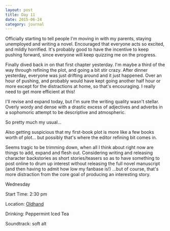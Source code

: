 ```yaml
---
layout: post
title: Day 11
date: 2015-06-24
category: journal
---
```


Officially starting to tell people I'm moving in with my parents, staying unemployed and writing a novel. Encouraged that everyone acts so excited, and mildly horrified. It's probably good to have the incentive to keep pushing forward, since everyone will keep quizzing me on the progress. 

Finally dived back in on that first chapter yesterday. I'm maybe a third of the way through refining the plot, and going a bit stir crazy. After dinner yesterday, everyone was just drifting around and it just happened. Over an hour of pushing, and probably would have kept going another half hour or more except for the distractions at home, so that's encouraging. I really need to get more efficient at this! 

I'll revise and expand today, but I'm sure the writing quality wasn't stellar. Overly wordy and dense with a drastic excess of adjectives and adverbs in a sophomoric attempt to be descriptive and atmospheric. 

So pretty much my usual... 

Also getting suspicious that my first-book plot is more like a few books worth of plot... but possibly that's where the editor refining bit comes in. 

Seems tragic to be trimming down, when all I think about right now are things to add, expand and flesh out. Considering writing and releasing character backstories as short stories/teasers so as to have something to post online to drum up interest without releasing the full novel manuscript (and then having to admit how low my fanbase is!) ...but of course, that's more distraction from the core goal of producing an interesting story.


Wednesday

Start Time: 2:30 pm

Location: <a href="http://www.oldhandcoffee.com">Oldhand</a>

Drinking: Peppermint Iced Tea

Soundtrack: soft alt
